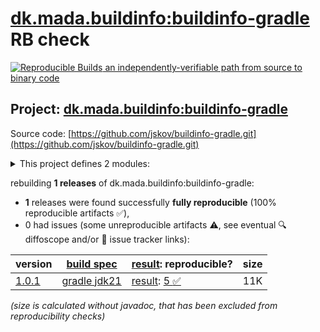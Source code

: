 [dk.mada.buildinfo:buildinfo-gradle](https://central.sonatype.com/artifact/dk.mada.buildinfo/buildinfo-gradle/versions) RB check
=======

[![Reproducible Builds](https://reproducible-builds.org/images/logos/rb.svg) an independently-verifiable path from source to binary code](https://reproducible-builds.org/)

## Project: [dk.mada.buildinfo:buildinfo-gradle](https://central.sonatype.com/artifact/dk.mada.buildinfo/buildinfo-gradle/versions)

Source code: [https://github.com/jskov/buildinfo-gradle.git](https://github.com/jskov/buildinfo-gradle.git)

<details><summary>This project defines 2 modules:</summary>

* [dk.mada.buildinfo:buildinfo-gradle](https://central.sonatype.com/artifact/dk.mada.buildinfo/buildinfo-gradle/1.0.1)
* [dk.mada.buildinfo:dk.mada.buildinfo.gradle.plugin](https://central.sonatype.com/artifact/dk.mada.buildinfo/dk.mada.buildinfo.gradle.plugin/1.0.1)
</details>

rebuilding **1 releases** of dk.mada.buildinfo:buildinfo-gradle:
- **1** releases were found successfully **fully reproducible** (100% reproducible artifacts :white_check_mark:),
- 0 had issues (some unreproducible artifacts :warning:, see eventual :mag: diffoscope and/or :memo: issue tracker links):

| version | [build spec](/BUILDSPEC.md) | [result](https://reproducible-builds.org/docs/jvm/): reproducible? | size |
| -- | --------- | ------ | -- |
| [1.0.1](https://central.sonatype.com/artifact/dk.mada.buildinfo/buildinfo-gradle/1.0.1/pom) | [gradle jdk21](buildinfo-gradle-1.0.1.buildspec) | [result](buildinfo-gradle-1.0.1.buildinfo): [5 :white_check_mark: ](buildinfo-gradle-1.0.1.buildcompare) | 11K |

<i>(size is calculated without javadoc, that has been excluded from reproducibility checks)</i>
